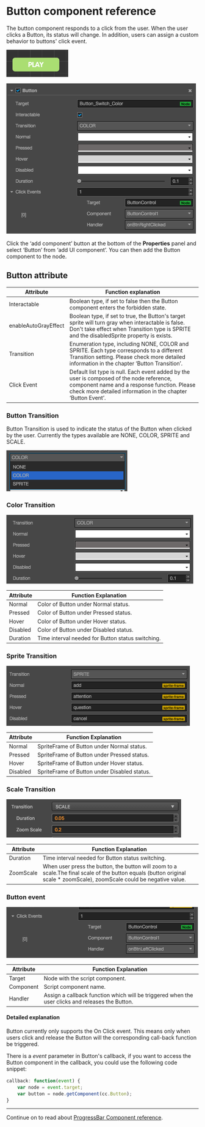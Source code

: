 # Button component reference

The button component responds to a click from the user. When the user clicks a Button, its status will change. In addition, users can assign a custom behavior to buttons' click event.

![button.png](./button/button.png)

![button-color](./button/button-color.png)

Click the ‘add component’ button at the bottom of the **Properties** panel and select ‘Button’ from ‘add UI component’. You can then add the Button component to the node.

## Button attribute

| Attribute |   Function explanation
| -------------- | ----------- |
|Interactable| Boolean type, if set to false then the Button component enters the forbidden state.
|enableAutoGrayEffect| Boolean type, if set to true, the Button's target sprite will turn gray when interactable is false. Don't  take effect when Transition type is SPRITE and the disabledSprite property is exists.
|Transition| Enumeration type, including NONE, COLOR and SPRITE. Each type corresponds to a different Transition setting. Please check more detailed information in the chapter ‘Button Transition’.
|Click Event| Default list type is null. Each event added by the user is composed of the node reference, component name and a response function. Please check more detailed information in the chapter ‘Button Event’.


### Button Transition
Button Transition is used to indicate the status of the Button when clicked by the user. Currently the types available are NONE, COLOR, SPRITE and SCALE.

![transition](./button/transition.png)

### Color Transition

![color-transition](./button/color-transition.png)


| Attribute |   Function Explanation
| -------------- | ----------- |
|Normal| Color of Button under Normal status.
|Pressed| Color of Button under Pressed status.
|Hover| Color of Button under Hover status.
|Disabled| Color of Button under Disabled status.
|Duration| Time interval needed for Button status switching.

### Sprite Transition

![sprite-transition](./button/sprite-transition.png)

| Attribute |   Function Explanation
| -------------- | ----------- |
|Normal| SpriteFrame of Button under Normal status.
|Pressed| SpriteFrame of Button under Pressed status.
|Hover| SpriteFrame of Button under Hover status.
|Disabled| SpriteFrame of Button under Disabled status.

### Scale Transition

![scaleTransition](./button/scaleTransition.png)

| Attribute |   Function Explanation
| -------------- | ----------- |
|Duration| Time interval needed for Button status switching.
|ZoomScale| When user press the button, the button will zoom to a scale.The final scale of the button  equals (button original scale * zoomScale), zoomScale could be negative value.

### Button event

![button-event](./button/button-event.png)


| Attribute |   Function Explanation
| -------------- | ----------- |
|Target| Node with the script component.
|Component| Script component name.
|Handler| Assign a callback function which will be triggered when the user clicks and releases the Button.

#### Detailed explanation

Button currently only supports the On Click event. This means only when users click and release the Button will the corresponding call-back function be triggered.

There is a *event* parameter in Button's callback, if you want to access the Button component in the callback,
you could use the following code snippet:

```js
callback: function(event) {
    var node = event.target;
    var button = node.getComponent(cc.Button);
}
```
---

Continue on to read about [ProgressBar Component reference](progress.md).
